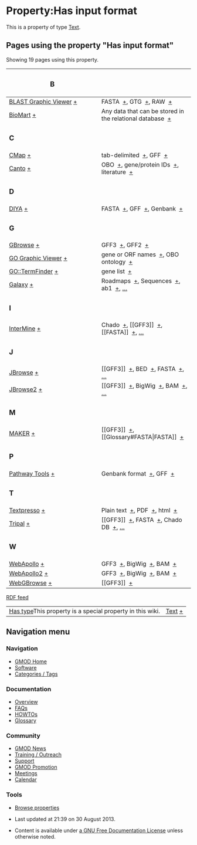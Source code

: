 



<span id="top"></span>




# <span dir="auto">Property:Has input format</span>









This is a property of type
[Text](Special%253ATypes/Text "Special%253ATypes/Text").

  
<span id="SMWResults"></span>



## Pages using the property "Has input format"

Showing 19 pages using this property.

<table style="width: 100%; ">
<colgroup>
<col style="width: 50%" />
<col style="width: 50%" />
</colgroup>
<thead>
<tr class="header">
<th class="smwpropname"><h3 id="b">B</h3></th>
<th></th>
</tr>
</thead>
<tbody>
<tr class="odd">
<td class="smwpropname"><a href="BLAST_Graphic_Viewer.1"
title="BLAST Graphic Viewer">BLAST Graphic Viewer</a> <span
class="smwbrowse"><a href="Special%253ABrowse/BLAST-20Graphic-20Viewer"
title="Special%253ABrowse/BLAST-20Graphic-20Viewer">+</a></span></td>
<td class="smwprops">FASTA  <span class="smwsearch"><a
href="Special%253ASearchByProperty/Has-20input-20format/FASTA"
title="Special%253ASearchByProperty/Has-20input-20format/FASTA">+</a></span>,
GTG  <span class="smwsearch"><a
href="Special%253ASearchByProperty/Has-20input-20format/GTG"
title="Special%253ASearchByProperty/Has-20input-20format/GTG">+</a></span>,
RAW  <span class="smwsearch"><a
href="Special%253ASearchByProperty/Has-20input-20format/RAW"
title="Special%253ASearchByProperty/Has-20input-20format/RAW">+</a></span></td>
</tr>
<tr class="even">
<td class="smwpropname"><a href="BioMart"
title="BioMart">BioMart</a> <span class="smwbrowse"><a
href="Special%253ABrowse/BioMart"
title="Special%253ABrowse/BioMart">+</a></span></td>
<td class="smwprops">Any data that can be stored in the relational
database  <span class="smwsearch"><a
href="Special%253ASearchByProperty/Has-20input-20format/Any-20data-20that-20can-20be-20stored-20in-20the-20relational-20database"
title="Special%253ASearchByProperty/Has-20input-20format/Any-20data-20that-20can-20be-20stored-20in-20the-20relational-20database">+</a></span></td>
</tr>
<tr class="odd">
<td class="smwpropname"><h3 id="c">C</h3></td>
<td></td>
</tr>
<tr class="even">
<td class="smwpropname"><a href="CMap.1" title="CMap">CMap</a> <span
class="smwbrowse"><a href="Special%253ABrowse/CMap"
title="Special%253ABrowse/CMap">+</a></span></td>
<td class="smwprops">tab-delimited  <span class="smwsearch"><a
href="Special%253ASearchByProperty/Has-20input-20format/tab-2Ddelimited"
title="Special%253ASearchByProperty/Has-20input-20format/tab-2Ddelimited">+</a></span>,
GFF  <span class="smwsearch"><a
href="Special%253ASearchByProperty/Has-20input-20format/GFF"
title="Special%253ASearchByProperty/Has-20input-20format/GFF">+</a></span></td>
</tr>
<tr class="odd">
<td class="smwpropname"><a href="Canto" title="Canto">Canto</a> <span
class="smwbrowse"><a href="Special%253ABrowse/Canto"
title="Special%253ABrowse/Canto">+</a></span></td>
<td class="smwprops">OBO  <span class="smwsearch"><a
href="Special%253ASearchByProperty/Has-20input-20format/OBO"
title="Special%253ASearchByProperty/Has-20input-20format/OBO">+</a></span>,
gene/protein IDs  <span class="smwsearch"><a
href="Special%253ASearchByProperty/Has-20input-20format/gene-2Fprotein-20IDs"
title="Special%253ASearchByProperty/Has-20input-20format/gene-2Fprotein-20IDs">+</a></span>,
literature  <span class="smwsearch"><a
href="Special%253ASearchByProperty/Has-20input-20format/literature"
title="Special%253ASearchByProperty/Has-20input-20format/literature">+</a></span></td>
</tr>
<tr class="even">
<td class="smwpropname"><h3 id="d">D</h3></td>
<td></td>
</tr>
<tr class="odd">
<td class="smwpropname"><a href="DIYA" title="DIYA">DIYA</a> <span
class="smwbrowse"><a href="Special%253ABrowse/DIYA"
title="Special%253ABrowse/DIYA">+</a></span></td>
<td class="smwprops">FASTA  <span class="smwsearch"><a
href="Special%253ASearchByProperty/Has-20input-20format/FASTA"
title="Special%253ASearchByProperty/Has-20input-20format/FASTA">+</a></span>,
GFF  <span class="smwsearch"><a
href="Special%253ASearchByProperty/Has-20input-20format/GFF"
title="Special%253ASearchByProperty/Has-20input-20format/GFF">+</a></span>,
Genbank  <span class="smwsearch"><a
href="Special%253ASearchByProperty/Has-20input-20format/Genbank"
title="Special%253ASearchByProperty/Has-20input-20format/Genbank">+</a></span></td>
</tr>
<tr class="even">
<td class="smwpropname"><h3 id="g">G</h3></td>
<td></td>
</tr>
<tr class="odd">
<td class="smwpropname"><a href="GBrowse.1"
title="GBrowse">GBrowse</a> <span class="smwbrowse"><a
href="Special%253ABrowse/GBrowse"
title="Special%253ABrowse/GBrowse">+</a></span></td>
<td class="smwprops">GFF3  <span class="smwsearch"><a
href="Special%253ASearchByProperty/Has-20input-20format/GFF3"
title="Special%253ASearchByProperty/Has-20input-20format/GFF3">+</a></span>,
GFF2  <span class="smwsearch"><a
href="Special%253ASearchByProperty/Has-20input-20format/GFF2"
title="Special%253ASearchByProperty/Has-20input-20format/GFF2">+</a></span></td>
</tr>
<tr class="even">
<td class="smwpropname"><a href="GO_Graphic_Viewer.1"
title="GO Graphic Viewer">GO Graphic Viewer</a> <span
class="smwbrowse"><a href="Special%253ABrowse/GO-20Graphic-20Viewer"
title="Special%253ABrowse/GO-20Graphic-20Viewer">+</a></span></td>
<td class="smwprops">gene or ORF names  <span class="smwsearch"><a
href="Special%253ASearchByProperty/Has-20input-20format/gene-20or-20ORF-20names"
title="Special%253ASearchByProperty/Has-20input-20format/gene-20or-20ORF-20names">+</a></span>,
OBO ontology  <span class="smwsearch"><a
href="Special%253ASearchByProperty/Has-20input-20format/OBO-20ontology"
title="Special%253ASearchByProperty/Has-20input-20format/OBO-20ontology">+</a></span></td>
</tr>
<tr class="odd">
<td class="smwpropname"><a href="GO%253A%253ATermFinder.1"
title="GO::TermFinder">GO::TermFinder</a> <span class="smwbrowse"><a
href="Special%253ABrowse/GO%253A%253ATermFinder"
title="Special%253ABrowse/GO%253A%253ATermFinder">+</a></span></td>
<td class="smwprops">gene list  <span class="smwsearch"><a
href="Special%253ASearchByProperty/Has-20input-20format/gene-20list"
title="Special%253ASearchByProperty/Has-20input-20format/gene-20list">+</a></span></td>
</tr>
<tr class="even">
<td class="smwpropname"><a href="Galaxy.1"
title="Galaxy">Galaxy</a> <span class="smwbrowse"><a
href="Special%253ABrowse/Galaxy"
title="Special%253ABrowse/Galaxy">+</a></span></td>
<td class="smwprops">Roadmaps  <span class="smwsearch"><a
href="Special%253ASearchByProperty/Has-20input-20format/Roadmaps"
title="Special%253ASearchByProperty/Has-20input-20format/Roadmaps">+</a></span>,
Sequences  <span class="smwsearch"><a
href="Special%253ASearchByProperty/Has-20input-20format/Sequences"
title="Special%253ASearchByProperty/Has-20input-20format/Sequences">+</a></span>,
ab1  <span class="smwsearch"><a
href="Special%253ASearchByProperty/Has-20input-20format/ab1"
title="Special%253ASearchByProperty/Has-20input-20format/ab1">+</a></span>,
<a href="Special%253APageProperty/Galaxy%253A%253AHas_input_format"
title="Special:PageProperty/Galaxy::Has input format">…</a></td>
</tr>
<tr class="odd">
<td class="smwpropname"><h3 id="i">I</h3></td>
<td></td>
</tr>
<tr class="even">
<td class="smwpropname"><a href="InterMine"
title="InterMine">InterMine</a> <span class="smwbrowse"><a
href="Special%253ABrowse/InterMine"
title="Special%253ABrowse/InterMine">+</a></span></td>
<td class="smwprops">Chado  <span class="smwsearch"><a
href="Special%253ASearchByProperty/Has-20input-20format/Chado"
title="Special%253ASearchByProperty/Has-20input-20format/Chado">+</a></span>,
[[GFF3]]  <span class="smwsearch"><a
href="Special%253ASearchByProperty/Has-20input-20format/-5B-5BGFF3-5D-5D"
title="Special%253ASearchByProperty/Has-20input-20format/-5B-5BGFF3-5D-5D">+</a></span>,
[[FASTA]]  <span class="smwsearch"><a
href="Special%253ASearchByProperty/Has-20input-20format/-5B-5BFASTA-5D-5D"
title="Special%253ASearchByProperty/Has-20input-20format/-5B-5BFASTA-5D-5D">+</a></span>,
<a href="Special%253APageProperty/InterMine%253A%253AHas_input_format"
title="Special:PageProperty/InterMine::Has input format">…</a></td>
</tr>
<tr class="odd">
<td class="smwpropname"><h3 id="j">J</h3></td>
<td></td>
</tr>
<tr class="even">
<td class="smwpropname"><a href="JBrowse.1"
title="JBrowse">JBrowse</a> <span class="smwbrowse"><a
href="Special%253ABrowse/JBrowse"
title="Special%253ABrowse/JBrowse">+</a></span></td>
<td class="smwprops">[[GFF3]]  <span class="smwsearch"><a
href="Special%253ASearchByProperty/Has-20input-20format/-5B-5BGFF3-5D-5D"
title="Special%253ASearchByProperty/Has-20input-20format/-5B-5BGFF3-5D-5D">+</a></span>,
BED  <span class="smwsearch"><a
href="Special%253ASearchByProperty/Has-20input-20format/BED"
title="Special%253ASearchByProperty/Has-20input-20format/BED">+</a></span>,
FASTA  <span class="smwsearch"><a
href="Special%253ASearchByProperty/Has-20input-20format/FASTA"
title="Special%253ASearchByProperty/Has-20input-20format/FASTA">+</a></span>,
<a href="Special%253APageProperty/JBrowse%253A%253AHas_input_format"
title="Special:PageProperty/JBrowse::Has input format">…</a></td>
</tr>
<tr class="odd">
<td class="smwpropname"><a href="JBrowse2"
title="JBrowse2">JBrowse2</a> <span class="smwbrowse"><a
href="Special%253ABrowse/JBrowse2"
title="Special%253ABrowse/JBrowse2">+</a></span></td>
<td class="smwprops">[[GFF3]]  <span class="smwsearch"><a
href="Special%253ASearchByProperty/Has-20input-20format/-5B-5BGFF3-5D-5D"
title="Special%253ASearchByProperty/Has-20input-20format/-5B-5BGFF3-5D-5D">+</a></span>,
BigWig  <span class="smwsearch"><a
href="Special%253ASearchByProperty/Has-20input-20format/BigWig"
title="Special%253ASearchByProperty/Has-20input-20format/BigWig">+</a></span>,
BAM  <span class="smwsearch"><a
href="Special%253ASearchByProperty/Has-20input-20format/BAM"
title="Special%253ASearchByProperty/Has-20input-20format/BAM">+</a></span>,
<a href="Special%253APageProperty/JBrowse2%253A%253AHas_input_format"
title="Special:PageProperty/JBrowse2::Has input format">…</a></td>
</tr>
<tr class="even">
<td class="smwpropname"><h3 id="m">M</h3></td>
<td></td>
</tr>
<tr class="odd">
<td class="smwpropname"><a href="MAKER.1" title="MAKER">MAKER</a> <span
class="smwbrowse"><a href="Special%253ABrowse/MAKER"
title="Special%253ABrowse/MAKER">+</a></span></td>
<td class="smwprops">[[GFF3]]  <span class="smwsearch"><a
href="Special%253ASearchByProperty/Has-20input-20format/-5B-5BGFF3-5D-5D"
title="Special%253ASearchByProperty/Has-20input-20format/-5B-5BGFF3-5D-5D">+</a></span>,
[[Glossary#FASTA|FASTA]]  <span class="smwsearch"><a
href="Special%253ASearchByProperty/Has-20input-20format/-5B-5BGlossary-23FASTA-7CFASTA-5D-5D"
title="Special%253ASearchByProperty/Has-20input-20format/-5B-5BGlossary-23FASTA-7CFASTA-5D-5D">+</a></span></td>
</tr>
<tr class="even">
<td class="smwpropname"><h3 id="p">P</h3></td>
<td></td>
</tr>
<tr class="odd">
<td class="smwpropname"><a href="Pathway_Tools.1"
title="Pathway Tools">Pathway Tools</a> <span class="smwbrowse"><a
href="Special%253ABrowse/Pathway-20Tools"
title="Special%253ABrowse/Pathway-20Tools">+</a></span></td>
<td class="smwprops">Genbank format  <span class="smwsearch"><a
href="Special%253ASearchByProperty/Has-20input-20format/Genbank-20format"
title="Special%253ASearchByProperty/Has-20input-20format/Genbank-20format">+</a></span>,
GFF  <span class="smwsearch"><a
href="Special%253ASearchByProperty/Has-20input-20format/GFF"
title="Special%253ASearchByProperty/Has-20input-20format/GFF">+</a></span></td>
</tr>
<tr class="even">
<td class="smwpropname"><h3 id="t">T</h3></td>
<td></td>
</tr>
<tr class="odd">
<td class="smwpropname"><a href="Textpresso"
title="Textpresso">Textpresso</a> <span class="smwbrowse"><a
href="Special%253ABrowse/Textpresso"
title="Special%253ABrowse/Textpresso">+</a></span></td>
<td class="smwprops">Plain text  <span class="smwsearch"><a
href="Special%253ASearchByProperty/Has-20input-20format/Plain-20text"
title="Special%253ASearchByProperty/Has-20input-20format/Plain-20text">+</a></span>,
PDF  <span class="smwsearch"><a
href="Special%253ASearchByProperty/Has-20input-20format/PDF"
title="Special%253ASearchByProperty/Has-20input-20format/PDF">+</a></span>,
html  <span class="smwsearch"><a
href="Special%253ASearchByProperty/Has-20input-20format/html"
title="Special%253ASearchByProperty/Has-20input-20format/html">+</a></span></td>
</tr>
<tr class="even">
<td class="smwpropname"><a href="Tripal.1"
title="Tripal">Tripal</a> <span class="smwbrowse"><a
href="Special%253ABrowse/Tripal"
title="Special%253ABrowse/Tripal">+</a></span></td>
<td class="smwprops">[[GFF3]]  <span class="smwsearch"><a
href="Special%253ASearchByProperty/Has-20input-20format/-5B-5BGFF3-5D-5D"
title="Special%253ASearchByProperty/Has-20input-20format/-5B-5BGFF3-5D-5D">+</a></span>,
FASTA  <span class="smwsearch"><a
href="Special%253ASearchByProperty/Has-20input-20format/FASTA"
title="Special%253ASearchByProperty/Has-20input-20format/FASTA">+</a></span>,
Chado DB  <span class="smwsearch"><a
href="Special%253ASearchByProperty/Has-20input-20format/Chado-20DB"
title="Special%253ASearchByProperty/Has-20input-20format/Chado-20DB">+</a></span>,
<a href="Special%253APageProperty/Tripal%253A%253AHas_input_format"
title="Special:PageProperty/Tripal::Has input format">…</a></td>
</tr>
<tr class="odd">
<td class="smwpropname"><h3 id="w">W</h3></td>
<td></td>
</tr>
<tr class="even">
<td class="smwpropname"><a href="WebApollo.1"
title="WebApollo">WebApollo</a> <span class="smwbrowse"><a
href="Special%253ABrowse/WebApollo"
title="Special%253ABrowse/WebApollo">+</a></span></td>
<td class="smwprops">GFF3  <span class="smwsearch"><a
href="Special%253ASearchByProperty/Has-20input-20format/GFF3"
title="Special%253ASearchByProperty/Has-20input-20format/GFF3">+</a></span>,
BigWig  <span class="smwsearch"><a
href="Special%253ASearchByProperty/Has-20input-20format/BigWig"
title="Special%253ASearchByProperty/Has-20input-20format/BigWig">+</a></span>,
BAM  <span class="smwsearch"><a
href="Special%253ASearchByProperty/Has-20input-20format/BAM"
title="Special%253ASearchByProperty/Has-20input-20format/BAM">+</a></span></td>
</tr>
<tr class="odd">
<td class="smwpropname"><a href="WebApollo2"
title="WebApollo2">WebApollo2</a> <span class="smwbrowse"><a
href="Special%253ABrowse/WebApollo2"
title="Special%253ABrowse/WebApollo2">+</a></span></td>
<td class="smwprops">GFF3  <span class="smwsearch"><a
href="Special%253ASearchByProperty/Has-20input-20format/GFF3"
title="Special%253ASearchByProperty/Has-20input-20format/GFF3">+</a></span>,
BigWig  <span class="smwsearch"><a
href="Special%253ASearchByProperty/Has-20input-20format/BigWig"
title="Special%253ASearchByProperty/Has-20input-20format/BigWig">+</a></span>,
BAM  <span class="smwsearch"><a
href="Special%253ASearchByProperty/Has-20input-20format/BAM"
title="Special%253ASearchByProperty/Has-20input-20format/BAM">+</a></span></td>
</tr>
<tr class="even">
<td class="smwpropname"><a href="WebGBrowse.1"
title="WebGBrowse">WebGBrowse</a> <span class="smwbrowse"><a
href="Special%253ABrowse/WebGBrowse"
title="Special%253ABrowse/WebGBrowse">+</a></span></td>
<td class="smwprops">[[GFF3]]  <span class="smwsearch"><a
href="Special%253ASearchByProperty/Has-20input-20format/-5B-5BGFF3-5D-5D"
title="Special%253ASearchByProperty/Has-20input-20format/-5B-5BGFF3-5D-5D">+</a></span></td>
</tr>
</tbody>
</table>




</span><span class="smwrdflink"><span class="rdflink">[RDF
feed](http://gmod.org/wiki/Special:ExportRDF/Property%253AHas_input_format "Special:ExportRDF/Property:Has input format")</span></span>

|  |  |
|----|----|
| <span class="smw-highlighter" data-type="1" state="inline" data-title="Property"><span class="smwbuiltin">[Has type](Property%253AHas_type "Property:Has type")</span><span class="smwttcontent">This property is a special property in this wiki.</span></span> | [Text](Special%253ATypes/Text "Special%253ATypes/Text") <span class="smwsearch">[+](Special%253ASearchByProperty/Has-20type/Text "Special%253ASearchByProperty/Has-20type/Text")</span> |






## Navigation menu









### Navigation



- <span id="n-GMOD-Home">[GMOD Home](Main_Page)</span>
- <span id="n-Software">[Software](GMOD_Components)</span>
- <span id="n-Categories-.2F-Tags">[Categories /
  Tags](Categories)</span>




### Documentation



- <span id="n-Overview">[Overview](Overview)</span>
- <span id="n-FAQs">[FAQs](Category%253AFAQ)</span>
- <span id="n-HOWTOs">[HOWTOs](Category%253AHOWTO)</span>
- <span id="n-Glossary">[Glossary](Glossary)</span>




### Community



- <span id="n-GMOD-News">[GMOD News](GMOD_News)</span>
- <span id="n-Training-.2F-Outreach">[Training /
  Outreach](Training_and_Outreach)</span>
- <span id="n-Support">[Support](Support)</span>
- <span id="n-GMOD-Promotion">[GMOD Promotion](GMOD_Promotion)</span>
- <span id="n-Meetings">[Meetings](Meetings)</span>
- <span id="n-Calendar">[Calendar](Calendar)</span>




### Tools

- <span id="t-smwbrowselink"><a href="Special%253ABrowse/Property%253AHas_input_format"
  rel="smw-browse">Browse properties</a></span>



- <span id="footer-info-lastmod">Last updated at 21:39 on 30 August
  2013.</span>
<!-- - <span id="footer-info-viewcount">13,055 page views.</span> -->
- <span id="footer-info-copyright">Content is available under
  <a href="http://www.gnu.org/licenses/fdl-1.3.html" class="external"
  rel="nofollow">a GNU Free Documentation License</a> unless otherwise
  noted.</span>

<!-- -->



<!-- -->





